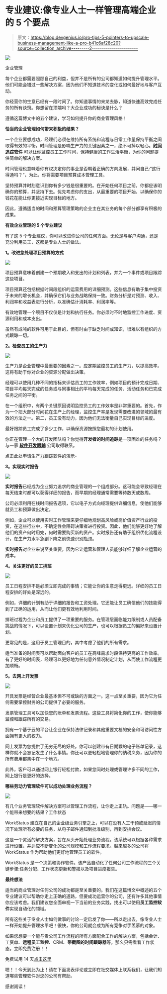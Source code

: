 # 专业建议:像专业人士一样管理高端企业的 5 个要点

> 原文：<https://blog.devgenius.io/pro-tips-5-pointers-to-upscale-business-management-like-a-pro-b41c6af28c20?source=collection_archive---------2----------------------->

![](img/fb569e6a3a554b05a525bc2467f7e112.png)

企业管理

每个企业都需要照顾自己的利益，但并不是所有的公司都知道如何提升管理水平。他们可能会错过一些解决方案，因为他们不知道技术的变化或如何最好地与客户互动。

你经营你的生意已经有一段时间了。你知道事情的来龙去脉，知道快速高效完成任务的所有诀窍。你想留在顶端吗？大企业成功的秘诀是什么？

遵循这篇博文中的五个建议，学习如何提升你的商业管理风格！

**恰当的企业管理如何带来积极的结果？**

一个企业要想成功，经理们必须在维持所有系统和流程与日常工作量保持平衡之间取得有效的平衡。时间管理是影响生产力的关键因素之一，绝不可掉以轻心。[**时间追踪软件**](https://www.workstatus.io/?utm_source=medium&utm_medium=promotion&utm_campaign=offpage) 可以让你监控员工工作时间，保持健康的工作生活平衡，为你的问题提供简单的解决方案。

时间管理也意味着你有权决定你的事业是否朝着正确的方向发展，并问自己:“这行得通吗？”，为此，你将需要项目预算成本管理工具。

坚持预算并时刻意识到你有多少钱是很重要的。在开始任何项目之前，你都应该明确你的预算，并坚持下去。优先考虑你的支出，从最重要的项目开始，以确保你的钱花在能让你更接近实现目标的地方。

因此，遵循适当的时间和预算管理策略的企业主在其业务的每个部分都享有积极的成果。

**有效企业管理的 5 个专业建议**

有了这 5 个专业建议，你可以改进你公司的任何方面。无论是与客户沟通，还是充分利用员工，这都是专业人士的做法。

**1。改进您处理项目预算的方式**

![](img/35628c63d1bcd88916784cc17a5cf00f.png)

项目预算意味着创建一个预期收入和支出的计划和列表，并为一个事件或项目跟踪这些项目。

项目预算还包括根据时间段组织的运营费用的详细预测。这些信息有助于集中投资于未来的增长机会，并确保它们与业务战略保持一致。财务分析是对预测、收入、利润率和收益表进行分析，以准确估计消耗率、利润率等。

有效地管理一个项目不仅仅是计划和执行任务。你必须时不时地监控工作进度、资源利用和成本支出。

虽然有成吨的软件可用于此目的，但有时由于缺乏时间或知识，很难以有组织的方式跟踪一切。

**2。检查员工的生产力**

![](img/5e9a5992652cf40184e2807011f11875.png)

生产力是企业管理中最重要的因素之一。应定期监控员工的生产力，以提高效率。这将有助于你对企业的资源分配做出决策。

经理可以使用几种不同的指标来评估员工的工作效率，例如项目的预计完成日期、项目平均每天完成的任务或与同事相比的平均每天完成的任务、活动任务和已完成任务之间的平衡。

在一个组织中，有两个关键原因说明监控员工的工作效率是非常重要的。首先，作为一个把大部分时间花在生产上的经理，监控生产率是发现需要改进的领域的最有效的方法之一。第二，员工没有动力，因为他们无法衡量自己实现目标的进度。

最好跟踪员工完成了多少工作，以确保资源按照您最初的计划使用。

你正在管理一个大的开发团队吗？你觉得**开发者的时间追踪**是一项困难的任务吗？与一家 [**软件开发跟踪**](https://www.workstatus.io/industry/software-development?utm_source=medium&utm_medium=promotion&utm_campaign=offpage) 公司取得联系。

点击此处申请生产力跟踪软件的演示-

**3。实现实时报告**

![](img/6107e12a628cf6490c804519f8e2af85.png)

**实时报告**已经成为企业努力追求的商业管理的一个组成部分。这可能会导致经理在每天结束时都可以获得详细的报告，而早期的经理通常需要等待数天或数周。

公司必须利用在线时间报告选项，它以电子方式向经理提供详细信息，使他们能够就员工和预算做出决定。

例如，企业可以使用实时工作管理来更仔细地规划高风险或高价值资产行业的投资，在这些行业中，不确定性会阻碍决策者进行投资。因此，他们能够更好地了解他们的资产何时用完，何时需要购买新的资产。实时报告还有助于组织优化流程设计，在生产力水平急剧下降之前快速识别瓶颈。

**实时报告**对企业来说至关重要，因为它让运营和管理人员能够详细了解企业运营的成本。

**4。关注更好的员工排班**

![](img/13af161892c3f6efd239651fb6110253.png)

员工日程安排不是必须立即完成的事情；它能让你的生意走得更远。详细的员工日程安排的好处是深远的。

例如，详细的计划有助于详细的报告和工资处理。它还能让员工确信他们的技能得到了正确的运用，从而让他们更有效地利用时间。

排班过程为企业和员工提供了一项重要的服务。在管理层面临能力限制或人员配备挑战的情况下，可以设置计划来优化公司的生产，也可以根据员工的偏好来设置计划。

更常见的是，这用于员工管理目的，其中考虑了他们的所有需求。

适当准备的时间表可以帮助面向客户的员工在高峰需求时段保持更高的工作效率。有了更好的时间表，经理可以更好地为任何意外情况制定计划，从而使工作流程更加顺畅。

**5。去网上开发票**

![](img/c8b478842c43ff0b31b59a695a422a88.png)

开具发票是经营企业最基本但不可或缺的方面之一。这一点至关重要，因为它为任何需要掌控财务的公司提供了必要的服务。

发票管理工具可以加快您的账单和发票流程。这些工具将简化你的工作，使你能够监控和跟踪所有的交易。

拥有一个基于云的平台让企业在保持法律记录和其他重要文档的安全和可访问性方面拥有更大的权力。

网上发票为您提供了无穷无尽的好处。你可以创建带有日期戳的电子账单记录，这样你就不会忘记发生了什么事情。你还可以更轻松地管理你的纳税义务，因为你的所有费用都集中在一个地方。

此外，客户可以通过网上银行轻松付款，如果您同时处理或管理许多不同的工作，网上银行是更好的选择。

**哪些劳动力管理软件可以成功处理业务流程？**

![](img/cafb0ebfb2713ef9ddb865f2ef9b7b5c.png)

有几个业务管理软件解决方案可以管理工作流程，让你走上正轨。问题是——哪一个能带来想要的结果？工作状态

WorkStatus 建立在自己的企业级业务引擎之上，可以在没有人工干预或延迟的情况下处理所有必要的任务，从电子邮件通知到批准级别，再到安排会议。

这是一个灵活的解决方案，旨在从头开始处理业务流程。该系统可以根据各种需求进行设置，并适应不断变化的公司规模和工作流程要求。越来越多的公司将 WorkStatus 作为帮助他们更好地管理员工的软件。

WorkStatus 是一个决策和协作软件。该产品自动化了任何公司工作流程的三个关键步骤:任务分配、工作状态更新和警报以及项目进度报告。

**最终想法**

适当的商业管理对任何公司的成功都是至关重要的。我们在这篇博文中概述的五个专业建议可以帮助你走上正确的道路，但要成功运营你的公司，还有许多其他事情你应该考虑。我们建议您全面审视一下当前的业务实践，找出可以使用**员工监控软件**实现自动化的领域。

所有这些关于专业人士如何做事的讨论一定启发了你——所以走出去，像专业人士一样开始提升管理水平吧！很快，你的公司就会成为所有竞争对手羡慕的对象。

如果您想要一个能与贵公司工作流程的所有方面配合工作的解决方案，包括会计、工资单、**远程员工监控**、CRM、**带截图的时间跟踪器**等。那么只需看看工作状态。立即免费注册！！

免费试用 14 天[点击这里](https://app.workstatus.io/auth/register)

嗯！！今天到此为止！请在下面发表评论或立即在社交媒体上联系我们，让我们知道哪些管理软件对您的公司有帮助。

感谢阅读！